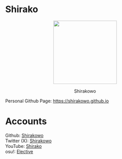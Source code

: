 # Shirako

<p align="center">
  <img src="https://avatars.githubusercontent.com/u/137693283" width="200">
</p>
<p align="center">Shirakowo</p>

Personal Github Page: https://shirakowo.github.io

# Accounts
Github: [Shirakowo](https://github.com/Shirakowo) \
Twitter (X): [Shirakowo](https://x.com/Shirakowo) \
YouTube: [Shirako](https://youtube.com@Shirako-0) \
osu!: [Elective](https://osu.ppy.sh/users/34321503)
